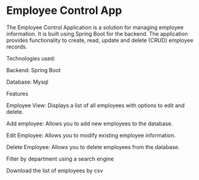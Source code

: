 # Employee Control App
The Employee Control Application is a solution for managing employee information. It is built using Spring Boot for the backend. The application provides functionality to create, read, update and delete (CRUD) employee records.

Technologies used:

Backend: Spring Boot

Database: Mysql

Features

Employee View: Displays a list of all employees with options to edit and delete.

Add employee: Allows you to add new employees to the database.

Edit Employee: Allows you to modify existing employee information.

Delete Employee: Allows you to delete employees from the database.

Filter by department using a search engine

Download the list of employees by csv

